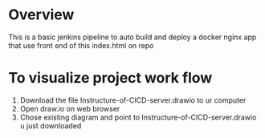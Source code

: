 # Overview
This is a basic jenkins pipeline to auto build and deploy a docker nginx app that use front end of this index.html on repo 

# To visualize project work flow  
1. Download the file Instructure-of-CICD-server.drawio to ur computer
2. Open draw.io on web browser
3. Chose existing diagram and point to Instructure-of-CICD-server.drawio u just downloaded